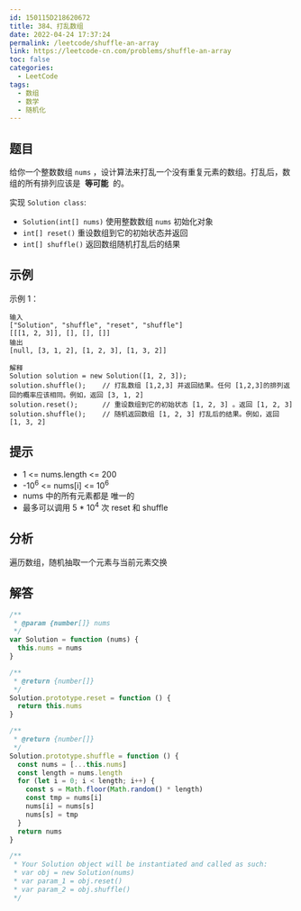 ```yaml
---
id: 150115D218620672
title: 384、打乱数组
date: 2022-04-24 17:37:24
permalink: /leetcode/shuffle-an-array
link: https://leetcode-cn.com/problems/shuffle-an-array
toc: false
categories:
  - LeetCode
tags:
  - 数组
  - 数学
  - 随机化
---
```


<Level type='medium'/>

## 题目

给你一个整数数组 `nums` ，设计算法来打乱一个没有重复元素的数组。打乱后，数组的所有排列应该是  **等可能**  的。

实现 `Solution class`:

- `Solution(int[] nums)` 使用整数数组 `nums` 初始化对象
- `int[] reset()` 重设数组到它的初始状态并返回
- `int[] shuffle()` 返回数组随机打乱后的结果

## 示例

示例 1：

```text
输入
["Solution", "shuffle", "reset", "shuffle"]
[[[1, 2, 3]], [], [], []]
输出
[null, [3, 1, 2], [1, 2, 3], [1, 3, 2]]

解释
Solution solution = new Solution([1, 2, 3]);
solution.shuffle();    // 打乱数组 [1,2,3] 并返回结果。任何 [1,2,3]的排列返回的概率应该相同。例如，返回 [3, 1, 2]
solution.reset();      // 重设数组到它的初始状态 [1, 2, 3] 。返回 [1, 2, 3]
solution.shuffle();    // 随机返回数组 [1, 2, 3] 打乱后的结果。例如，返回 [1, 3, 2]
```

## 提示

- 1 <= nums.length <= 200
- -10<sup>6</sup> <= nums[i] <= 10<sup>6</sup>
- nums 中的所有元素都是 唯一的
- 最多可以调用 5 \* 10<sup>4</sup> 次 reset 和 shuffle

## 分析

遍历数组，随机抽取一个元素与当前元素交换

## 解答

```javascript
/**
 * @param {number[]} nums
 */
var Solution = function (nums) {
  this.nums = nums
}

/**
 * @return {number[]}
 */
Solution.prototype.reset = function () {
  return this.nums
}

/**
 * @return {number[]}
 */
Solution.prototype.shuffle = function () {
  const nums = [...this.nums]
  const length = nums.length
  for (let i = 0; i < length; i++) {
    const s = Math.floor(Math.random() * length)
    const tmp = nums[i]
    nums[i] = nums[s]
    nums[s] = tmp
  }
  return nums
}

/**
 * Your Solution object will be instantiated and called as such:
 * var obj = new Solution(nums)
 * var param_1 = obj.reset()
 * var param_2 = obj.shuffle()
 */
```

